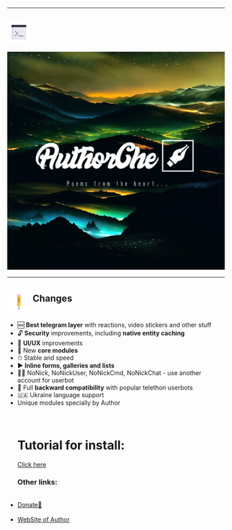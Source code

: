 <hr>
<h2><img src="https://github.com/VadymYem/AuthorBot/blob/main/assets/1326-command-window-line-flat.webp" height="54" align="middle"></h2>
<img src="https://github.com/VadymYem/AuthorBot/blob/main/assets/logo_1.jpg">
<hr>
<h2><img src = "https://github.com/VadymYem/AuthorBot/blob/main/assets/35-edit-flat.webp" height="54" align="middle"> Changes</h2>

<ul>
	<li>🆕 <b>Best telegram layer</b> with reactions, video stickers and other stuff</li>
	<li>🔓 <b>Security</b> improvements, including <b>native entity caching</b></li>
	<li>🎨 <b>UI/UX</b> improvements</li>
	<li>📼 New <b>core modules</b></li>
	<li>⏱ Stable and speed</li>
	<li>▶️ <b>Inline forms, galleries and lists</b></li>
	<li>👨‍👦 NoNick, NoNickUser, NoNickCmd, NoNickChat - use another account for userbot</li>
	<li>🔁 Full <b>backward compatibility</b> with popular telethon userbots</li>
        <li>🇺🇦 Ukraine language support</li>
        <li>Unique modules specially by Author</li><br><br>
	<h1>Tutorial for install:</h1><a href="https://t.me/ac_ubot"> Click here</a><br>
 <h3>Other links:</h3><br>
 <li><a href="https://authorche.pp.ua/donate.html" class="button">Donate💌</a></li><br>
 <li><a href="https://authorche.pp.ua" class="button">WebSite of Author</a>
 </li>
